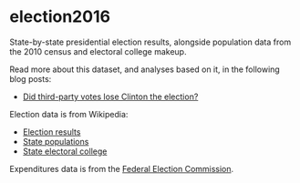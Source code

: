 # election2016
State-by-state presidential election results, alongside population data from the 2010 census and electoral college makeup.

Read more about this dataset, and analyses based on it, in the following blog posts:

- [Did third-party votes lose Clinton the election?](http://pushpullfork.com/2016/12/did-third-party-votes-lose-clinton-the-election/)

Election data is from Wikipedia:

- [Election results](https://en.wikipedia.org/wiki/United_States_presidential_election,_2016)  
- [State populations](https://en.wikipedia.org/wiki/List_of_U.S._states_and_territories_by_population)  
- [State electoral college](https://en.wikipedia.org/wiki/Electoral_College_(United_States))  

Expenditures data is from the [Federal Election Commission](http://www.fec.gov/disclosurep/pnational.do).
